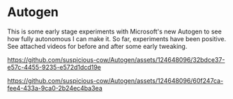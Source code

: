 # Autogen
This is some early stage experiments with Microsoft's new Autogen to see how fully autonomous I can make it. So far, experiments have been positive. See attached videos for before and after some early tweaking. 

https://github.com/suspicious-cow/Autogen/assets/124648096/32bdce37-e57c-4455-9235-e572d1dcd19e



https://github.com/suspicious-cow/Autogen/assets/124648096/60f247ca-fee4-433a-9ca0-2b24ec4ba3ea

